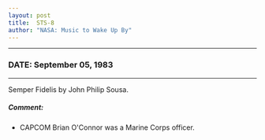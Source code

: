 ```yaml
---
layout: post
title:  STS-8
author: "NASA: Music to Wake Up By"
---
```


----
### DATE: September 05, 1983
----
Semper Fidelis by John Philip Sousa.

##### Comment:
* CAPCOM Brian O'Connor was a Marine Corps officer.
